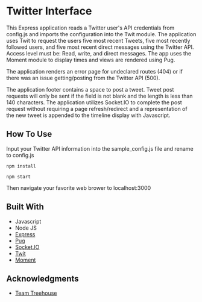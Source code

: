 # Twitter Interface

This Express application reads a Twitter user's API credentials from config.js and imports the configuration into the Twit module. The application uses Twit to request the users five most recent Tweets, five most recently followed users, and five most recent direct messages using the Twitter API. Access level must be: Read, write, and direct messages. The app uses the Moment module to display times and views are rendered using Pug.

The application renders an error page for undeclared routes (404) or if there was an issue getting/posting from the Twitter API (500).

The application footer contains a space to post a tweet. Tweet post requests will only be sent if the field is not blank and the length is less than 140 characters. The application utilizes Socket.IO to complete the post request without requiring a page refresh/redirect and a representation of the new tweet is appended to the timeline display with Javascript.

## How To Use

Input your Twitter API information into the sample_config.js file and rename
to config.js

```npm install```

```npm start```

Then navigate your favorite web brower to localhost:3000

## Built With

* Javascript
* Node JS
* [Express](https://github.com/expressjs/express)
* [Pug](https://github.com/pugjs/pug)
* [Socket.IO](https://github.com/socketio/socket.io)
* [Twit](https://github.com/ttezel/twit)
* [Moment](https://github.com/moment/moment)

## Acknowledgments

* [Team Treehouse](https://teamtreehouse.com)

